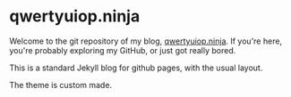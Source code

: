 qwertyuiop.ninja
================
Welcome to the git repository of my blog, [qwertyuiop.ninja](http://qwertyuiop.ninja/). If you're here,
you're probably exploring my GitHub, or just got really bored.

This is a standard Jekyll blog for github pages, with the usual layout.

The theme is custom made.
